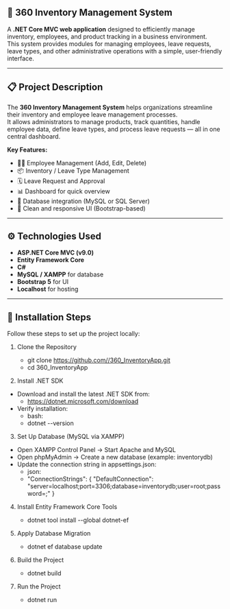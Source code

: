 ## 🏢 360 Inventory Management System

A **.NET Core MVC web application** designed to efficiently manage inventory, employees, and product tracking in a business environment.  
This system provides modules for managing employees, leave requests, leave types, and other administrative operations with a simple, user-friendly interface.

---

## 📋 Project Description

The **360 Inventory Management System** helps organizations streamline their inventory and employee leave management processes.  
It allows administrators to manage products, track quantities, handle employee data, define leave types, and process leave requests — all in one central dashboard.

**Key Features:**
- 👩‍💼 Employee Management (Add, Edit, Delete)
- 📦 Inventory / Leave Type Management
- 🗓️ Leave Request and Approval
- 📊 Dashboard for quick overview
- 💾 Database integration (MySQL or SQL Server)
- 🎨 Clean and responsive UI (Bootstrap-based)

---

## ⚙️ Technologies Used

- **ASP.NET Core MVC (v9.0)**  
- **Entity Framework Core**  
- **C#**  
- **MySQL / XAMPP** for database  
- **Bootstrap 5** for UI  
- **Localhost** for hosting  

---

## 🚀 Installation Steps

Follow these steps to set up the project locally:

1. Clone the Repository
   - git clone https://github.com//360_InventoryApp.git
   - cd 360_InventoryApp

2. Install .NET SDK
- Download and install the latest .NET SDK from:
   - https://dotnet.microsoft.com/download   
- Verify installation:
  - bash:
  - dotnet --version


3. Set Up Database (MySQL via XAMPP)
- Open XAMPP Control Panel → Start Apache and MySQL
- Open phpMyAdmin → Create a new database (example: inventorydb)
- Update the connection string in appsettings.json:
   - json:
   - "ConnectionStrings": {
  "DefaultConnection": "server=localhost;port=3306;database=inventorydb;user=root;password=;"
}

4. Install Entity Framework Core Tools
   - dotnet tool install --global dotnet-ef

5. Apply Database Migration
   - dotnet ef database update

6. Build the Project
   - dotnet build

7. Run the Project
   - dotnet run
